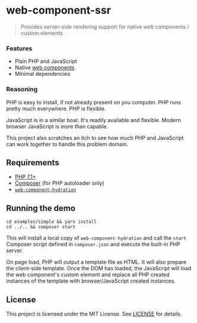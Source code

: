 # web-component-ssr

> Provides server-side rendering support for native web components / custom elements

### Features

- Plain PHP and JavaScript
- Native [web components](https://developer.mozilla.org/en-US/docs/Web/Web_Components)
- Minimal dependencies

### Reasoning

PHP is easy to install, if not already present on you computer. PHP runs pretty much everywhere. PHP is flexible.

JavaScript is in a similar boat. It's readily available and flexible. Modern browser JavaScript is more than capable.

This project also scratches an itch to see how much PHP and JavaScript can work together to handle this problem domain.

## Requirements

- [PHP 7.1+](http://www.php.net/)
- [Composer](https://getcomposer.org/) (for PHP autoloader only)
- [`web-component-hydration`](https://www.npmjs.com/package/web-component-hydration)

## Running the demo

```
cd examples/simple && yarn install
cd ../.. && composer start
```

This will install a local copy of `web-component-hydration` and call the `start` Composer script defined in `composer.json` and execute the built-in PHP server.

On page load, PHP will output a template file as HTML. It will also prepare the client-side template. Once the DOM has loaded, the JavaScript will load the web component's custom element and replace all PHP created instances of the template with browser/JavaScript created instances.

## License

This project is licensed under the MIT License. See [LICENSE](LICENSE) for details.
